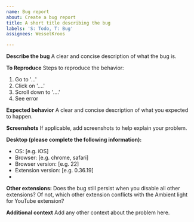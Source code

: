 ```yaml
---
name: Bug report
about: Create a bug report
title: A short title describing the bug
labels: 'S: Todo, T: Bug'
assignees: WesselKroos

---
```


**Describe the bug**
A clear and concise description of what the bug is.

**To Reproduce**
Steps to reproduce the behavior:
1. Go to '...'
2. Click on '....'
3. Scroll down to '....'
4. See error

**Expected behavior**
A clear and concise description of what you expected to happen.

**Screenshots**
If applicable, add screenshots to help explain your problem.

**Desktop (please complete the following information):**
 - OS: [e.g. iOS]
 - Browser: [e.g. chrome, safari]
 - Browser version: [e.g. 22]
 - Extension version: [e.g. 0.36.19]
 - 
**Other extensions:**
Does the bug still persist when you disable all other extensions? Of not, which other extension conflicts with the Ambient light for YouTube extension?

**Additional context**
Add any other context about the problem here.

